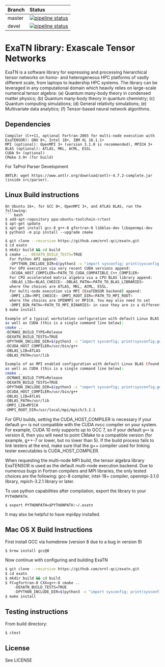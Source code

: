 | Branch | Status |
|:-------|:-------|
|master | [![pipeline status](https://code.ornl.gov/qci/exatn/badges/master/pipeline.svg)](https://code.ornl.gov/qci/exatn/commits/master) |
|devel | [![pipeline status](https://code.ornl.gov/qci/exatn/badges/devel/pipeline.svg)](https://code.ornl.gov/qci/exatn/commits/devel) |

# ExaTN library: Exascale Tensor Networks

ExaTN is a software library for expressing and processing
hierarchical tensor networks on homo- and heterogeneous HPC
platforms of vastly different scale, from laptops to leadership
HPC systems. The library can be leveraged in any computational
domain which heavily relies on large-scale numerical tensor algebra:
 (a) Quantum many-body theory in condensed matter physics;
 (b) Quantum many-body theory in quantum chemistry;
 (c) Quantum computing simulations;
 (d) General relativity simulations;
 (e) Multivariate data analytics;
 (f) Tensor-based neural network algorithms.


## Dependencies
```
Compiler (C++11, optional Fortran-2003 for multi-node execution with ExaTENSOR): GNU 8+, Intel 18+, IBM XL 16.1.1+
MPI (optional): OpenMPI 3+ (version 3.1.0 is recommended), MPICH 3+
BLAS (optional): ATLAS, MKL, ACML, ESSL
CUDA 9+ (optional)
CMake 3.9+ (for build)
```
For TaProl Parser Development
```
ANTLR: wget https://www.antlr.org/download/antlr-4.7.2-complete.jar (inside src/parser).
```

## Linux Build instructions
```
On Ubuntu 16+, for GCC 8+, OpenMPI 3+, and ATLAS BLAS, run the following:
``` bash
$ add-apt-repository ppa:ubuntu-toolchain-r/test
$ apt-get update
$ apt-get install gcc-8 g++-8 gfortran-8 libblas-dev libopenmpi-dev
$ python3 -m pip install --upgrade cmake
```

``` bash
$ git clone --recursive https://github.com/ornl-qci/exatn.git
$ cd exatn
$ mkdir build && cd build
$ cmake .. -DEXATN_BUILD_TESTS=TRUE
  For Python API append:
  -DPYTHON_INCLUDE_DIR=$(python3 -c "import sysconfig; print(sysconfig.get_paths()['platinclude'])")
  For GPU execution via very recent CUDA versions append:
  -DCUDA_HOST_COMPILER=<PATH_TO_CUDA_COMPATIBLE_C++_COMPILER>
  For CPU accelerated matrix algebra via a CPU BLAS library append:
  -DBLAS_LIB=<BLAS_CHOICE> -DBLAS_PATH=<PATH_TO_BLAS_LIBRARIES>
  where the choices are ATLAS, MKL, ACML, ESSL.
  For multi-node execution via MPI (ExaTENSOR backend) append:
  -DMPI_LIB=<MPI_CHOICE> -DMPI_ROOT_DIR=<PATH_TO_MPI_ROOT>
  where the choices are OPENMPI or MPICH. You may also need to set
  -DMPI_BIN_PATH=<PATH_TO_MPI_BINARIES> in case they are in a different location.
$ make install

Example of a typical workstation configuration with default Linux BLAS (found in /usr/lib)
as well as CUDA (this is a single command line below):
cmake ..
-DCMAKE_BUILD_TYPE=Release
-DEXATN_BUILD_TESTS=TRUE
-DPYTHON_INCLUDE_DIR=$(python3 -c "import sysconfig; print(sysconfig.get_paths()['platinclude'])")
-DCUDA_HOST_COMPILER=/usr/bin/g++
-DBLAS_LIB=ATLAS
-DBLAS_PATH=/usr/lib

Example of an MPI enabled configuration with default Linux BLAS (found in /usr/lib)
as well as CUDA (this is a single command line below):
cmake ..
-DCMAKE_BUILD_TYPE=Release
-DEXATN_BUILD_TESTS=TRUE
-DPYTHON_INCLUDE_DIR=$(python3 -c "import sysconfig; print(sysconfig.get_paths()['platinclude'])")
-DCUDA_HOST_COMPILER=/usr/bin/g++
-DBLAS_LIB=ATLAS
-DBLAS_PATH=/usr/lib
-DMPI_LIB=MPICH
-DMPI_ROOT_DIR=/usr/local/mpi/mpich/3.2.1
```
For GPU builds, setting the CUDA_HOST_COMPILER is necessary if your default `g++` is
not compatible with the CUDA nvcc compiler on your system. For example, CUDA 10 only
supports up to GCC 7, so if your default `g++` is version 8, then you will need to
point CMake to a compatible version (for example, g++-7 or lower, but no lower than 5).
If the build process fails to link testers at the end, make sure that
the g++ compiler used for linking tester executables is CUDA_HOST_COMPILER.

When requesting the multi-node MPI build, the tensor algebra library ExaTENSOR
is used as the default multi-node execution backend. Due to numerous bugs in
Fortran compilers and MPI libraries, the only tested choices are the following:
gcc-8 compiler, intel-18+ compiler, openmpi-3.1.0 library, mpich-3.2.1 library or later.

To use python capabilities after compilation, export the library to your `PYTHONPATH`.
```
$ export PYTHONPATH=$PYTHONPATH:~/.exatn
```
It may also be helpful to have mpi4py installed.

## Mac OS X Build Instructions
First install GCC via homebrew (version 8 due to a bug in version 9)
```
$ brew install gcc@8
```
Now continue with configuring and building ExaTN
``` bash
$ git clone --recursive https://github.com/ornl-qci/exatn.git
$ cd exatn
$ mkdir build && cd build
$ FC=gfortran-8 CXX=g++-8 cmake ..
    -DEXATN_BUILD_TESTS=TRUE
    -DPYTHON_INCLUDE_DIR=$(python3 -c "import sysconfig; print(sysconfig.get_paths()['platinclude'])")
$ make install
```

## Testing instructions
From build directory:
```bash
$ ctest
```

## License
See LICENSE
